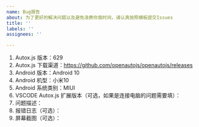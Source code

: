 ```yaml
---
name: Bug报告
about: 为了更好的解决问题以及避免浪费你我时间，请认真按照模板提交Issues
title: ''
labels: ''
assignees: ''

---
```


1. Autox.js 版本：629
2. Autox.js 下载渠道：https://github.com/openautojs/openautojs/releases
3. Android 版本：Android 10
4. Android 机型：小米10
5. Android 系统类别：MIUI
6. VSCODE Autox.js 扩展版本（可选，如果是连接电脑的问题需要填）：
7. 问题描述：
8. 报错日志（可选）：
9. 屏幕截图（可选）：

